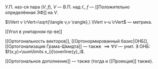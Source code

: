 У.П. наз-ся пара $(V,f)$, $V$ — В.П. над $\mathbb{C}$, $f$ — [[Положительно определённая ЭФ]] на $V$.

$\lVert v \rVert=\sqrt{\langle v,v \rangle},\ \lVert v-u \rVert$ — метрика.

[[Угол в унитарном пр-ве]]

[[Ортогональность векторов]], [[Ортонормированный базис|ОНБ]], [[Ортогонализация Грама-Шмидта]] — также $\implies \forall V$ — унит. $\exists$ ОНБ: $f(x,y)=\sum\limits x_{i}\overline{y}_i$.

[[Ортогональное дополнение]] — также (тогда и [[Проекция]] также).